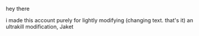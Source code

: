 hey there

i made this account purely for lightly modifying (changing text. that's it) an ultrakill modification, Jaket
<!---
something-wicked-aa/something-wicked-aa is a ✨ special ✨ repository because its `README.md` (this file) appears on your GitHub profile.
You can click the Preview link to take a look at your changes.
--->
